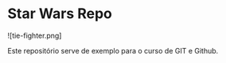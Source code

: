 # Star Wars Repo

![tie-fighter.png]

Este repositório serve de exemplo para o curso de GIT e Github.
